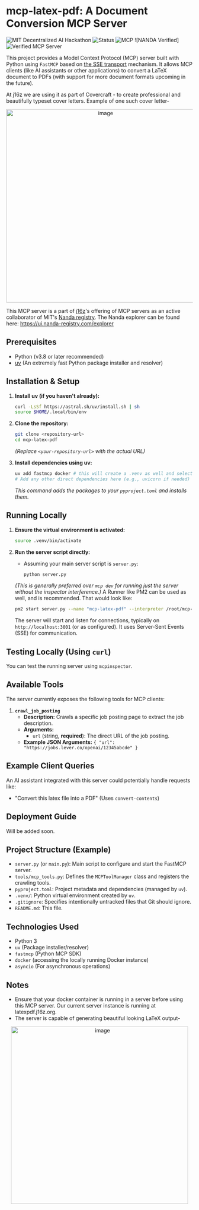 # mcp-latex-pdf: A Document Conversion MCP Server

![MIT Decentralized AI Hackathon](https://img.shields.io/badge/MIT-Decentralized_AI_Hackathon-blue)
![Status](https://img.shields.io/badge/status-winning-brightgreen)
![MCP](https://img.shields.io/badge/protocol-MCP-purple)
![NANDA Verified]<img src="http://nanda-registry.com/api/v1/verification/badge/c4f8f27d-18d5-40e3-a2a7-86d7288ca34d/" alt="Verified MCP Server" />


This project provides a Model Context Protocol (MCP) server built with Python using `FastMCP` based on [the SSE transport](https://modelcontextprotocol.io/docs/concepts/transports#server-sent-events-sse) mechanism. It allows MCP clients (like AI assistants or other applications) to convert a LaTeX document to PDFs (with support for more document formats upcoming in the future).

At j16z we are using it as part of Covercraft - to create professional and beautifully typeset cover letters. Example of one such cover letter-

<p align="center">
<img width="521" alt="image" src="https://github.com/user-attachments/assets/a677ebf0-cae1-4d3c-91c8-d01ce614dcd7" />
</p>

This MCP server is a part of [j16z](https://j16z.org)'s offering of MCP servers as an active collaborator of MIT's [Nanda registry](https://nanda.media.mit.edu/). The Nanda explorer can be found here: https://ui.nanda-registry.com/explorer

## Prerequisites

*   Python (v3.8 or later recommended)
*   [uv](https://docs.astral.sh/uv/getting-started/installation/) (An extremely fast Python package installer and resolver)

## Installation & Setup

1.  **Install uv (if you haven't already):**
    ```bash
    curl -LsSf https://astral.sh/uv/install.sh | sh
    source $HOME/.local/bin/env
    ```

2.  **Clone the repository:**
    ```bash
    git clone <repository-url>
    cd mcp-latex-pdf
    ```
    *(Replace `<your-repository-url>` with the actual URL)*

3.  **Install dependencies using uv:**
    ```bash
    uv add fastmcp docker # this will create a .venv as well and select ut
    # Add any other direct dependencies here (e.g., uvicorn if needed)
    ```
    *This command adds the packages to your `pyproject.toml` and installs them.*

## Running Locally

1.  **Ensure the virtual environment is activated:**
    ```bash
    source .venv/bin/activate
    ```

2.  **Run the server script directly:**
    *   Assuming your main server script is `server.py`:
        ```bash
        python server.py
        ```
    *(This is generally preferred over `mcp dev` for running just the server without the      inspector interference.)*
    A Runner like PM2 can be used as well, and is recommended. That would look like:
    ```bash
    pm2 start server.py --name "mcp-latex-pdf" --interpreter /root/mcp-latex-pdf/.venv/bin/python
    ```

    The server will start and listen for connections, typically on `http://localhost:3001` (or as configured). It uses Server-Sent Events (SSE) for communication.

## Testing Locally (Using `curl`)

You can test the running server using `mcpinspector`.


## Available Tools

The server currently exposes the following tools for MCP clients:

1.  **`crawl_job_posting`**
    *   **Description:** Crawls a specific job posting page to extract the job description.
    *   **Arguments:**
        *   `url` (string, **required**): The direct URL of the job posting.
    *   **Example JSON Arguments:** `{ "url": "https://jobs.lever.co/openai/12345abcde" }`

## Example Client Queries

An AI assistant integrated with this server could potentially handle requests like:

*   "Convert this latex file into a PDF" (Uses `convert-contents`)

## Deployment Guide

Will be added soon.

## Project Structure (Example)

*   `server.py` (or `main.py`): Main script to configure and start the FastMCP server.
*   `tools/mcp_tools.py`: Defines the `MCPToolManager` class and registers the crawling tools.
*   `pyproject.toml`: Project metadata and dependencies (managed by `uv`).
*   `.venv/`: Python virtual environment created by `uv`.
*   `.gitignore`: Specifies intentionally untracked files that Git should ignore.
*   `README.md`: This file.

## Technologies Used

*   Python 3
*   `uv` (Package installer/resolver)
*   `fastmcp` (Python MCP SDK)
*   `docker` (accessing the locally running Docker instance)
*   `asyncio` (For asynchronous operations)

## Notes

* Ensure that your docker container is running in a server before using this MCP server. Our current server instance is running at latexpdf.j16z.org.
* The server is capable of generating beautiful looking LaTeX output-
<p align="center">
<img width="478" alt="image" src="https://github.com/user-attachments/assets/b588db9f-e9b8-441e-8b29-5affb2c3826f" />
</p>
